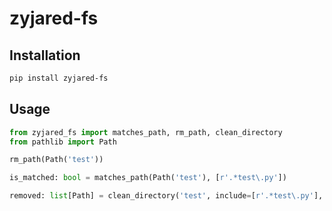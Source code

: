 # zyjared-fs

## Installation

```sh
pip install zyjared-fs
```

## Usage

```python
from zyjared_fs import matches_path, rm_path, clean_directory
from pathlib import Path

rm_path(Path('test'))

is_matched: bool = matches_path(Path('test'), [r'.*test\.py'])

removed: list[Path] = clean_directory('test', include=[r'.*test\.py'], ignore=[r'\.git'])
```
